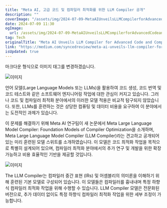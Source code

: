 ```yaml
---
title: "Meta AI, 고급 코드 및 컴파일러 최적화를 위한 LLM Compiler 공개"
description: ""
coverImage: "/assets/img/2024-07-09-MetaAIUnveilsLLMCompilerforAdvancedCodeandCompilerOptimization_0.png"
date: 2024-07-09 11:30
ogImage: 
  url: /assets/img/2024-07-09-MetaAIUnveilsLLMCompilerforAdvancedCodeandCompilerOptimization_0.png
tag: Tech
originalTitle: "Meta AI Unveils LLM Compiler for Advanced Code and Compiler Optimization"
link: "https://medium.com/syncedreview/meta-ai-unveils-llm-compiler-for-advanced-code-and-compiler-optimization-ce001c32cce7"
isUpdated: true
---
```






마크다운 형식으로 이미지 태그를 변경하겠습니다.

![이미지](/assets/img/2024-07-09-MetaAIUnveilsLLMCompilerforAdvancedCodeandCompilerOptimization_0.png)

언어 모델(Large Language Models 또는 LLMs)을 활용하여 코드 생성, 코드 번역 및 코드 테스트와 같은 소프트웨어 엔지니어링 작업에 대한 관심이 커지고 있습니다. 그러나 코드 및 컴파일러 최적화 분야에서의 이러한 모델 적용은 비교적 탐구되지 않았습니다. 또한, LLMs를 훈련하는 것은 상당한 컴퓨팅 및 데이터 비용을 요구하여 이 분야에서는 도전적인 과제가 있습니다.

이 문제를 해결하기 위해 Meta AI 연구팀이 새 논문에서 Meta Large Language Model Compiler: Foundation Models of Compiler Optimization을 소개하며, Meta Large Language Model Compiler (LLM Compiler)라는 견고하고 공개되어 있는 미리 훈련된 모델 스위트를 소개하였습니다. 이 모델은 코드 최적화 작업을 목적으로 특별히 설계되어 있으며, 컴파일러 최적화 분야에서의 추가 연구 및 개발을 위한 확장 가능하고 비용 효율적인 기반을 제공할 것입니다.

![이미지](/assets/img/2024-07-09-MetaAIUnveilsLLMCompilerforAdvancedCodeandCompilerOptimization_1.png)

<div class="content-ad"></div>

The LLM Compiler는 컴파일러 중간 표현 (IRs) 및 어셈블리의 의미론을 이해하기 위해 훈련된 기본 모델로 구성되어 있습니다. 이 모델들은 컴파일러를 흉내내며 특정 하향식 컴파일러 최적화 작업을 위해 수행할 수 있습니다. LLM Compiler 모델은 전문화된 버전으로, 추가 데이터 없이도 특정 하향식 컴파일러 최적화 작업을 위한 세부 조정이 가능합니다.